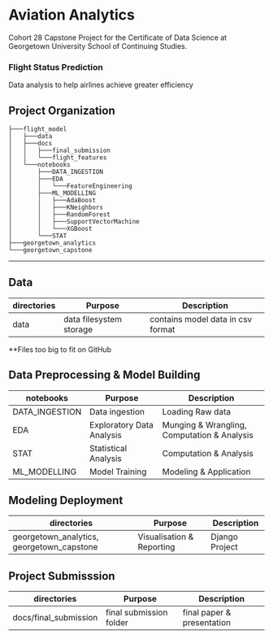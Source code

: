 # Aviation Analytics
Cohort 28 Capstone Project for the Certificate of Data Science at Georgetown University School of Continuing Studies.

### Flight Status Prediction 
Data analysis to help airlines achieve greater efficiency

Project Organization
------------
```
├───flight_model
│   ├───data
│   ├───docs
│   │   ├───final_submission
│   │   └───flight_features
│   └───notebooks
│       ├───DATA_INGESTION
│       ├───EDA
│       │   └───FeatureEngineering
│       ├───ML_MODELLING
│       │   ├───AdaBoost
│       │   ├───KNeighbors
│       │   ├───RandomForest
│       │   ├───SupportVectorMachine
│       │   └───XGBoost
│       └───STAT
├───georgetown_analytics
└───georgetown_capstone
```
    

--------
## Data

| directories | Purpose                 | Description                       |
| ----------- | ----------------------- | --------------------------------- |
| data        | data filesystem storage | contains model data in csv format |

**Files too big to fit on GitHub

## Data Preprocessing & Model Building

| notebooks      | Purpose                   | Description                                 |
| -------------- | ------------------------- | ------------------------------------------- |
| DATA_INGESTION | Data ingestion            | Loading Raw data                            |
| EDA            | Exploratory Data Analysis | Munging & Wrangling, Computation & Analysis |
| STAT           | Statistical Analysis      | Computation & Analysis                      |
| ML_MODELLING   | Model Training            | Modeling & Application                      |


## Modeling Deployment

| directories                               | Purpose                   | Description    |
| ----------------------------------------- | ------------------------- | -------------- |
| georgetown_analytics, georgetown_capstone | Visualisation & Reporting | Django Project |


## Project Submisssion

| directories           | Purpose                 | Description                |
| --------------------- | ----------------------- | -------------------------- |
| docs/final_submission | final submission folder | final paper & presentation |





